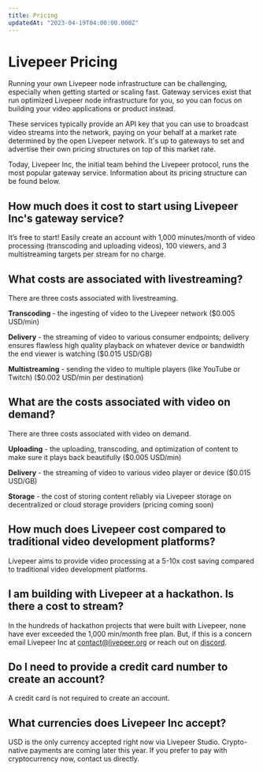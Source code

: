 ```yaml
---
title: Pricing
updatedAt: "2023-04-19T04:00:00.000Z"
---
```


# Livepeer Pricing

Running your own Livepeer node infrastructure can be challenging, especially
when getting started or scaling fast. Gateway services exist that run optimized
Livepeer node infrastructure for you, so you can focus on building your video
applications or product instead.

These services typically provide an API key that you can use to broadcast video
streams into the network, paying on your behalf at a market rate determined by
the open Livepeer network. It's up to gateways to set and advertise their own
pricing structures on top of this market rate.

Today, Livepeer Inc, the initial team behind the Livepeer protocol, runs the
most popular gateway service. Information about its pricing structure can be
found below.

## How much does it cost to start using Livepeer Inc's gateway service?

It’s free to start! Easily create an account with 1,000 minutes/month of video
processing (transcoding and uploading videos), 100 viewers, and 3 multistreaming
targets per stream for no charge.

## What costs are associated with livestreaming?

There are three costs associated with livestreaming.

**Transcoding** - the ingesting of video to the Livepeer network ($0.005
USD/min)

**Delivery** - the streaming of video to various consumer endpoints; delivery
ensures flawless high quality playback on whatever device or bandwidth the end
viewer is watching ($0.015 USD/GB)

**Multistreaming** - sending the video to multiple players (like YouTube or
Twitch) ($0.002 USD/min per destination)

## What are the costs associated with video on demand?

There are three costs associated with video on demand.

**Uploading** - the uploading, transcoding, and optimization of content to make
sure it plays back beautifully ($0.005 USD/min)

**Delivery** - the streaming of video to various video player or device ($0.015
USD/GB)

**Storage** - the cost of storing content reliably via Livepeer storage on
decentralized or cloud storage providers (pricing coming soon)

## How much does Livepeer cost compared to traditional video development platforms?

Livepeer aims to provide video processing at a 5-10x cost saving compared to
traditional video development platforms.

## I am building with Livepeer at a hackathon. Is there a cost to stream?

In the hundreds of hackathon projects that were built with Livepeer, none have
ever exceeded the 1,000 min/month free plan. But, if this is a concern email
Livepeer Inc at [contact@livepeer.org](mailto:contact@livepeer.org) or reach out
on [discord](https://discord.gg/livepeer).

## Do I need to provide a credit card number to create an account?

A credit card is not required to create an account.

## What currencies does Livepeer Inc accept?

USD is the only currency accepted right now via Livepeer Studio. Crypto-native
payments are coming later this year. If you prefer to pay with cryptocurrency
now, contact us directly.
